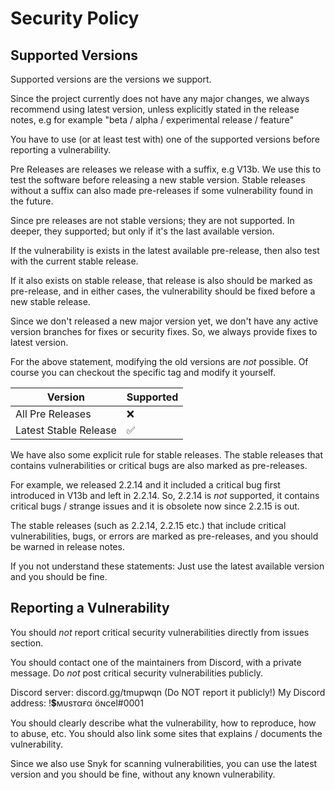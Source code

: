 # Security Policy

## Supported Versions

Supported versions are the versions we support.

Since the project currently does not have any major changes, we always
recommend using latest version, unless explicitly stated in the release notes,
e.g for example "beta / alpha / experimental release / feature"

You have to use (or at least test with) one of the supported versions before reporting
a vulnerability.

Pre Releases are releases we release with a suffix, e.g V13b. We use this to
test the software before releasing a new stable version. Stable releases without a suffix can also
made pre-releases if some vulnerability found in the future.

Since pre releases are not stable versions; they are not supported. In deeper,
they supported; but only if it's the last available version.

If the vulnerability is exists in the latest available pre-release, then
also test with the current stable release.

If it also exists on stable release, that release is also should be marked as pre-release, 
and in either cases, the vulnerability should be fixed before a new stable release.

Since we don't released a new major version yet, we don't have any active
version branches for fixes or security fixes. So, we always provide fixes to latest version.

For the above statement, modifying the old versions are _not_ possible. Of course
you can checkout the specific tag and modify it yourself.

| Version | Supported          |
| ------- | ------------------ |
| All Pre Releases   | :x:                |
| Latest Stable Release   | :white_check_mark: |

We have also some explicit rule for stable releases. The stable releases that contains vulnerabilities or
critical bugs are also marked as pre-releases.

For example, we released 2.2.14 and it included a critical bug first introduced in V13b and left in 2.2.14. 
So, 2.2.14 is _not_ supported, it contains critical bugs / strange issues and it is obsolete now since 2.2.15 is out.

The stable releases (such as 2.2.14, 2.2.15 etc.) that include critical vulnerabilities, bugs, or errors
are marked as pre-releases, and you should be warned in release notes.

If you not understand these statements: Just use the latest available version and you should
be fine.

## Reporting a Vulnerability

You should _not_ report critical security vulnerabilities directly from
issues section.

You should contact one of the maintainers from Discord, with a
private message. Do _not_ post critical security vulnerabilities publicly.

Discord server: discord.gg/tmupwqn (Do NOT report it publicly!)
My Discord address: !💲мυѕтαғα öɴcel#0001

You should clearly describe what the vulnerability, how to reproduce, how to abuse, etc. You should
also link some sites that explains / documents the vulnerability.

Since we also use Snyk for scanning vulnerabilities, you can use the latest version
and you should be fine, without any known vulnerability.
